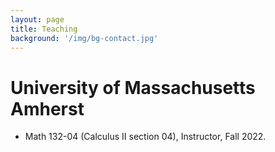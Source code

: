 ```yaml
---
layout: page
title: Teaching
background: '/img/bg-contact.jpg'
---
```


# University of Massachusetts Amherst

* Math 132-04 (Calculus II section 04), Instructor, Fall 2022.
